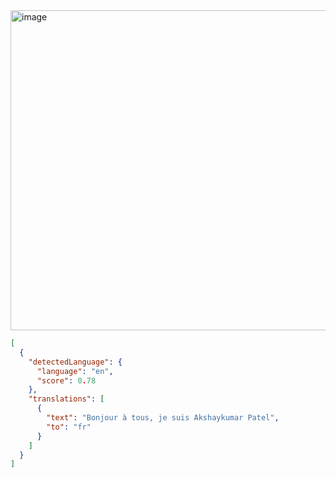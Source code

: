 <img width="940" height="512" alt="image" src="https://github.com/user-attachments/assets/0730a6d2-1bc7-4e12-b3d6-639ae5fd053b" />

```JSON
[
  {
    "detectedLanguage": {
      "language": "en",
      "score": 0.78
    },
    "translations": [
      {
        "text": "Bonjour à tous, je suis Akshaykumar Patel",
        "to": "fr"
      }
    ]
  }
]
```
